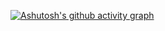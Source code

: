 [![Ashutosh's github activity graph](https://github-readme-activity-graph.cyclic.app/graph?username=rebecabl&bg_color=000000&color=db00a1&line=db00a1&point=ffffff&area=true&hide_border=true)](https://github.com/ashutosh00710/github-readme-activity-graph)
